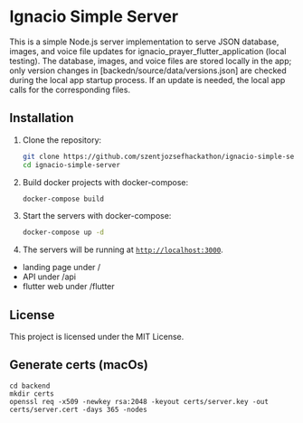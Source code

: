 # Ignacio Simple Server

This is a simple Node.js server implementation to serve JSON database, images, and voice file updates for ignacio_prayer_flutter_application (local testing). The database, images, and voice files are stored locally in the app; only version changes in [backedn/source/data/versions.json] are checked during the local app startup process. If an update is needed, the local app calls for the corresponding files.

## Installation

1. Clone the repository:
   ```sh
   git clone https://github.com/szentjozsefhackathon/ignacio-simple-server.git
   cd ignacio-simple-server
   ```

2. Build docker projects with docker-compose:
   ```sh
   docker-compose build
   ```

3. Start the servers with docker-compose:
   ```sh
   docker-compose up -d
   ```

4. The servers will be running at [`http://localhost:3000`](http://localhost:3000).
 - landing page under /
 - API under /api
 - flutter web under /flutter

## License

This project is licensed under the MIT License.

## Generate certs (macOs)

```shell
cd backend
mkdir certs                                                     
openssl req -x509 -newkey rsa:2048 -keyout certs/server.key -out certs/server.cert -days 365 -nodes
```
